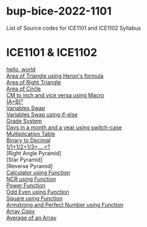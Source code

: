 # bup-bice-2022-1101
List of Source codes for ICE1101 and ICE1102 Syllabus
# ICE1101 & ICE1102
[hello, world](https://github.com/24phyr/bup-bice-2022/blob/main/ICE1101-2/hello.c)  
[Area of Triangle using Heron's formula](https://github.com/24phyr/bup-bice-2022/blob/main/ICE1101-2/herons-formula.c)  
[Area of Right Triangle](https://github.com/24phyr/bup-bice-2022/blob/main/ICE1101-2/right-angle-triangle.c)  
[Area of Circle](https://github.com/24phyr/bup-bice-2022/blob/main/ICE1101-2/circle-area.c)  
[CM to inch and vice versa using Macro](https://github.com/24phyr/bup-bice-2022/blob/main/ICE1101-2/cm-to-inch.c)  
[(A+B)²](https://github.com/24phyr/bup-bice-2022/blob/main/ICE1101-2/whole-square.c)  
[Variables Swap](https://github.com/24phyr/bup-bice-2022/blob/main/ICE1101-2/variables-swap.c)  
[Variables Swap using if-else](https://github.com/24phyr/bup-bice-2022/blob/main/ICE1101-2/variable-swap-if-else.c)  
[Grade System](https://github.com/24phyr/bup-bice-2022/blob/main/ICE1101-2/grade-system.c)  
[Days in a month and a year using switch-case](https://github.com/24phyr/bup-bice-2022/blob/main/ICE1101-2/days-in-a-month-a-year.c)  
[Multiplication Table](https://github.com/24phyr/bup-bice-2022/blob/main/ICE1101-2/multiplication-table.c)  
[Binary to Decimal](https://github.com/24phyr/bup-bice-2022/blob/main/ICE1101-2/binary-to-decimal.c)  
[1/1+1/2+1/3+....=?](https://github.com/24phyr/bup-bice-2022/blob/main/ICE1101-2/harmonic-series.c)  
[Right Angle Pyramid]  
[Star Pyramid]  
[Reverse Pyramid]  
[Calculator using Function](https://github.com/24phyr/bup-bice-2022/blob/main/ICE1101-2/calc-using-function.c)  
[NCR using Function](https://github.com/24phyr/bup-bice-2022/blob/main/ICE1101-2/ncr-using-function.c)  
[Power Function](https://github.com/24phyr/bup-bice-2022/blob/main/ICE1101-2/power-using-function.c)  
[Odd Even using Function](https://github.com/24phyr/bup-bice-2022/blob/main/ICE1101-2/odd-even-using-function.c)  
[Square using Function](https://github.com/24phyr/bup-bice-2022/blob/main/ICE1101-2/square-using-function.c)  
[Armstrong and Perfect Number using Function](https://github.com/24phyr/bup-bice-2022/blob/main/ICE1101-2/armstrong-and-perfect-using-function.c)  
[Array Copy](https://github.com/24phyr/bup-bice-2022/blob/main/ICE1101-2/array-copy.c)  
[Average of an Array](https://github.com/24phyr/bup-bice-2022/blob/main/ICE1101-2/array-average.c)  
